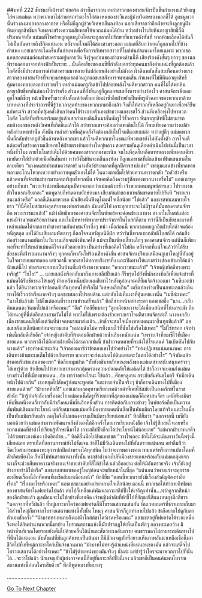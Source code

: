 ##บทที่ 222 ชัยชนะที่เฝ้ารอ!
ฟยอร์ด อ่าวซีดรากอน
เหล่าสาวกของศาสนจักรปีนขึ้นกำแพงแล้วยิงธนูใส่พวกแม่มด ทว่าพวกเขาไม่สามารถทำอะไรโล่ล่องหนของชาวีและผู้ช่วยวิเศษของมอลลี่ได้ ลูกธนูพวกนั้นร่วงลงมาเองกลางอากาศ หรือไม่ก็ถูกผู้ช่วยวิเศษกลืนลงท้อง นอกเสียจากว่าอีกฝ่ายจะยิงลูกธนูฝังหินอาญาสิทธิ์มา จึงพอจะสร้างความเสียหายให้พวกแม่มดได้บ้าง
ทว่าอย่างไรเสียหินอาญาสิทธิ์ก็มีปริมาณจำกัด แม่มดที่โชคร้ายถูกลูกธนูยิงโดนจะถูกลากไปรักษาที่แนวหลังทันที หากห้ามเลือดได้ทันก็ไม่เป็นอันตรายถึงชีวิตแน่นอน หลังจากโจมตีได้สองสามระลอก แม่มดยี่สิบกว่าคนก็ถูกลากไปที่ข้างกำแพง แอชเชสกระโดดขึ้นสันกำแพงเพื่อจัดการกับพวกสาวกที่โผล่พ้นกำแพงมาโดยเฉพาะ
พวกเธอแอบสอดแนมก่อนทำสงครามอยู่หลายวัน จึงรู้จุดอ่อนของกำแพงด้านนี้ดี เสียงร้องดังสั้นๆ ยาวๆ ของนกพิราบลอยมาจากท้องฟ้าเป็นระยะ...นั่นคือเสียงของเมซีที่กำลังบอกว่าทุกคนมาถึงตำแหน่งที่ถูกต้องแล้ว
โลตัสซึ่งมีประสบการณ์ทำสงครามมาหลายวันปล่อยพลังอย่างไม่ลังเล ผิวดินพลันสั่นสะเทือนอย่างแรง สาวกของศาสนจักรที่จะพุ่งมาหยุดเธอล้วนถูกแอชเชสสังหารจนหมดสิ้น กำแพงที่ไม่มีหินอาญาสิทธิ์คุ้มครองทลายลงอย่างรวดเร็ว เหล่าแม่มดกรูกันเข้าไปปล่อยพลังโจมตีพวกสาวก คนที่ไม่ได้พกหินอาญาสิทธิ์พากันล้มลงไปกว่าครึ่ง ส่วนคนที่ยังยืนอยู่ก็ถูกแอชเชสสังหารอย่างว่องไว
ศาสนจักรเพิ่งเคยถูกโจมตีซึ่งๆ หน้าเป็นครั้งแรกนับตั้งแต่ก่อตั้งมา มิหนำซ้ำอีกฝ่ายยังเป็นศัตรูตัวฉกาจของพวกเขาด้วย บาทหลวงที่ประจำการที่นี่รู้ว่าเวลาสุดท้ายของพวกเขามาถึงแล้ว จึงสั่งให้สาวกที่เหลืออยู่กินยาเพื่อพลีชีพแก่พระเจ้า สาวกที่คลุ้มคลั่งสิบกว่าคนใช้ร่างกายตัวเองเข้าขวางแอชเชสไว้ ส่วนที่เหลือพุ่งไปหาพวกโลตัส
โลตัสที่เตรียมพร้อมอยู่แล้วเสกกำแพงดินขึ้นมากั้นศัตรูไว้ชั่วคราว หินอาญาสิทธิ์ไม่สามารถลบล้างผลของพลังวิเศษที่เกิดขึ้นแล้วได้ กว่าพวกเขาจะอ้อมกำแพงดินไปได้ ก็พบเพียงความว่างเปล่าหลังกำแพงเท่านั้น
ดังนั้น เหล่าสาวกที่คลุ้มคลั่งจึงต้องกลับไปโจมตีแอชเชสต่อ ทว่าอยู่ดีๆ แม่มดพวกนั้นก็กลับปรากฏตัวขึ้นด้านหลังพวกเขา แล้วโจมตีพวกเขาในขณะที่พวกเขายังไม่ทันตั้งตัว การโจมตีแต่ละครั้งสร้างความเสียหายให้ฝ่ายตรงข้ามอย่างใหญ่หลวง สงครามอันดุเดือดดำเนินไปเช่นนี้เป็นเวลาหนึ่งชั่วโมง ภายในโบสถ์เต็มไปด้วยศพของสาวกกองพะเนิน จนในที่สุดก็เหลือบาทหลวงเพียงคนเดียว
เขายัดยาใส่ปากด้วยมืออันสั่นเทา ทว่ายังไม่ทันจะกลืนลงท้อง ก็ถูกแอชเชสที่เดินเข้ามาฟันแขนขาดในดาบเดียว
“นางคนสกปรกสมควรตาย! นางสัตว์ประหลาดที่ถูกปีศาจสาปแช่ง!” เขากุมแขนข้างที่ขาดหายพลางตะโกนโหวกเหวกอย่างควบคุมตัวเองไม่ได้ ในดวงตาเต็มไปด้วยความหวาดกลัว
“กลัวข้าหรือ แล้วตอนที่เจ้าเข่นฆ่าทรมานคนบริสุทธิ์พวกนั้น เจ้าเคยคิดถึงความรู้สึกของพวกนางหรือไม่” แอชเชสพูดอย่างเย็นชา “พวกเจ้าน่ะเหมือนสมุนปีศาจมากกว่าแม่มดด้วยซ้ำ เจ้าพวกเดนมนุษย์สารเลว ไปรายงานตัวในนรกเสียเถอะ” พอพูดจบก็ฟาดดาบยักษ์ลงมา เสียงก่นด่าของเขาพลันขาดหายไปทันที
“พวกเราชนะแล้วหรือ” มอลลี่เดินมาหาเธอ น้ำเสียงนั้นฟังดูไม่แน่ใจเล็กน้อย
“ใช่แล้ว” แอชเชสพ่นลมหายใจยาว “ที่นี่คือโบสถ์แห่งสุดท้ายของฟยอร์ดแล้ว นับแต่นี้ไป เกาะทุกเกาะจะไม่มีฐานที่มั่นของศาสนจักรอีก พวกเราชนะแล้ว!”
แม้ว่าอิทธิพลของศาสนจักรในฟยอร์ดจะค่อนข้างเบาบาง สาวกในโบสถ์แต่ละแห่งมีจำนวนแค่ร้อยกว่าคน และไม่มีทหารพิพากษาประจำการในโบสถ์ก็ตาม ทว่านี่ก็เป็นชัยชนะแรกที่เหล่าแม่มดได้จากการทำสงครามกับศาสนจักรซึ่งๆ หน้า เมื่อก่อนนี้ พวกเธอเคยถูกอีกฝ่ายไล่ล่าจนต้องหนีอุตลุต แค่ได้ยินเสียงลมพัดเบาๆ ก็ตกใจจนขวัญหนีดีฝ่อ ทว่าวันนี้พวกเธอกลับตีโบสถ์ได้ ถล่มสิ่งก่อสร้างขนาดมหึมาในวันวานเสียจนพังพินาศได้ แม้จะเป็นเพียงเสี้ยวเล็กๆ ของศาสนจักร แต่นั่นก็เพียงพอที่จะทำให้เหล่าแม่มดดีใจจนตัวลอยแล้ว
เป็นอย่างที่เธอคิดไว้ไม่ผิด หลังจากที่แน่ใจแล้วว่าได้รับชัยชนะที่เฝ้ารอมานานจริงๆ ทุกคนก็พากันโห่ร้องเสียงดังลั่น ศาสนจักรเปรียบเสมือนภูเขาใหญ่ที่ทับอยู่ในใจพวกเธอมาตลอด แต่เวลานี้ พวกเธอได้ทลายเชิงเขาทิ้ง และเปิดทางให้แสงสว่างส่องเข้ามาได้แล้ว นับแต่นี้ไป ฟยอร์ดจะกลายเป็นบ้านที่แท้จริงของพวกเธอ
“พวกเราชนะแล้ว!”
“เจ้าหญิงทิลลีทรงพระเจริญ!”
“ไชโย!”
...
แอชเชสนั่งเรือกลับมาถึงเกาะสลีปปิ้งแล้ว ก็รีบรุดไปยังที่พักของทิลลีเพื่อแจ้งข่าวที่แม่มดได้รับชัยชนะให้เธอรู้ ฝ่ายหลังเหน็บปอยผมสีเทาไว้หลังหูก่อนจะคลี่ยิ้มเจิดจ้าออกมา “เมซีบอกข้าแล้ว ได้ยินว่าพวกเจ้าปลอดภัยกันทุกคนใช่หรือไม่ วิเศษเหลือเกิน”
เมซีแปลงร่างเป็นนกทะเลแล้วเดินทางได้เร็วกว่าเรือมากจริงๆ แอชเชสมองไปรอบด้าน แต่กลับไม่เห็นเงาที่คุ้นเคยเงานั้น “เมซีล่ะเพคะ”
“นางไปแล้วล่ะ ไปตั้งแต่ตอนที่รายงานข่าวเสร็จแล้ว” ทิลลีส่ายหน้าอย่างระอา
แอชเชสอึ้ง “นาง...กลับดินแดนตะวันตกไปแล้วหรือเพคะ”
“อืม” ทิลลียิ้มบางๆ “ดูเหมือนนางจะได้เพื่อนสนิทที่โน่นกระมัง ถึงได้ทนอยู่ที่นี่ต่ออีกสองสามวันไม่ได้ หากไม่ใช่เพราะต้องช่วยพวกเราโจมตีศาสนจักรล่ะก็ นางคงกลับเมืองชายแดนไปตั้งแต่วันที่นำจดหมายมาส่งแล้ว...ข้าชักจะสนใจเมืองชายแดนมากขึ้นทุกทีแล้วสิ”
แอชเชสลังเลเล็กน้อยก่อนจะถามเธอ “หม่อมฉันไม่ควรทิ้งนางไว้ที่นั่นใช่หรือไม่เพคะ”
“ไม่ใช่หรอก เจ้าทำเช่นนี้กลับดีเสียอีก” เจ้าหญิงลำดับที่ห้าตอบอีกฝ่ายด้วยน้ำเสียงหนักแน่น “เพราะเจ้าทิ้งเมซีไว้ที่เมืองชายแดน พวกเราถึงได้ติดต่อฝ่ายนั้นได้สะดวกเช่นนี้ ข้าฝากจดหมายที่จะส่งให้โรแลนด์ วิมเบิลดันไปกับนางแล้ว” เธอทำหน้าทะเล้น “เจ้าลองเดาซิว่าข้าตอบเขาไปว่าอย่างไร”
“ทรงปฏิเสธแน่นอนเพคะ การเดินทางข้ามทะเลเต็มไปด้วยอันตราย พวกเราจะส่งแม่มดไปดินแดนตะวันตกได้อย่างไร”
“เจ้าผิดแล้ว ข้าตอบรับข้อเสนอของเขา” ทิลลียกมุมปาก “ทั้งยังอธิบายลักษณะพลังของแม่มดสายสนับสนุนคร่าวๆ ให้เขารู้ด้วย ข้าเขียนไปว่าหากเขาสามารถคุ้มครองความปลอดภัยให้แม่มดได้ ข้าก็อาจจะยอมส่งแม่มดบางส่วนไปที่เมืองชายแดน...อ้อ เขาว่าอย่างไรนะ ใช่แล้ว...ศึกษาดูงาน กระชับสัมพันธไมตรี จับมือเดินหน้าไปด้วยกัน” เธอหยุดไปสักครู่ก่อนจะพูดต่อ “และหากจำเป็นจริงๆ ข้าก็อาจเดินทางไปที่เมืองชายแดนด้วย”
“ฝ่าบาททิลลี!” แอชเชสเผลออุทานเรียกเธอด้วยคำที่เคยใช้สมัยเป็นองครักษ์ในราชสำนัก
“ข้ารู้ว่าเจ้ากังวลเรื่องอะไร แต่ตอนนี้ศัตรูที่ร้ายกาจที่สุดของแม่มดก็คือศาสนจักร แค่มีพันธมิตรเพิ่มขึ้นหนึ่งคนก็เท่ากับมีกำลังคนเพิ่มขึ้นอีกหนึ่งส่วน การติดต่อกับเกาะต่างๆ ในฟยอร์ดถือเป็นความสัมพันธ์เชิงผลประโยชน์ แต่กับสมาคมแม่มดที่เมืองชายแดนนั้นถือเป็นพันธมิตรโดยแท้จริง และในเมื่อเป็นพันธมิตรกันแล้ว เหตุใดจึงไม่แสดงความเป็นมิตรเสียหน่อยเล่า” ทิลลียิ้มว่า “นอกจากนี้ เมซียังบอกด้วยว่า แม่มดสามารถพัฒนาพลังตัวเองได้อีกครั้งโดยการเรียนหนังสือ เจ้าไม่รู้สึกสนใจเลยหรือ หากแม่มดที่ข้าส่งไปเรียนรู้ทักษะนี้มาได้ เกาะสลีปปิ้งก็จะได้ประโยชน์ไม่น้อยเลย”
“แต่หากฝ่าบาทเสด็จไปด้วยพระองค์เอง เกิดอีกฝ่าย...”
ทิลลียื่นมือไปขัดแอชเชส “วางใจเถอะ ข้าไม่ได้จะเดินทางวันนี้พรุ่งนี้เสียหน่อย ตราบใดที่สถานการณ์ยังไม่ชัดเจน ข้าก็ไม่มีวันเดินทางไปที่อันตรายแน่นอน อย่าลืมสิว่าซิลเวียสามารถมองทะลุการปกปิดอำพรางได้ทุกชนิด ไม่ว่าจะภาพลวงของเวทมนตร์หรือการแปลงโฉมที่ล้ำเลิศเพียงใด ก็หนีไม่พ้นสายตานางทั้งนั้น หากข้าส่งนางไปที่เมืองชายแดนพร้อมกับแม่มดกลุ่มแรก นางก็จะช่วยสืบหาความจริงของเจ้าชายลำดับที่สี่ให้ข้าได้ แล้วอีกอย่าง ต่อให้มีอันตรายจริง เจ้าก็ยังอยู่ข้างกายข้ามิใช่หรือ”
แอชเชสสบตาเธอครู่ใหญ่ก่อนจะพยักหน้าในที่สุด
“แน่นอนว่าพวกเราจะคุยรายละเอียดเรื่องนี้อีกทีตอนที่เมซีกลับมาเดือนหน้า” ทิลลียิ้ม “ตอนนี้พวกเรายังมีเรื่องสำคัญต้องทำอีกเรื่อง”
“เรื่องอะไรหรือเพคะ” แอชเชสถามอย่างประหลาดใจเล็กน้อย ตอนนี้ พวกเธอได้ทำลายอิทธิพลของศาสนจักรในฟยอร์ดไปแล้ว ต่อไปก็เหลือแค่พัฒนาเกาะสลีปปิ้งให้เจริญเท่านั้น...ทว่าดูจากสีหน้าของอีกฝ่ายแล้ว ดูเหมือนจะไม่ใช่อย่างที่เธอคิด
เจ้าหญิงลำดับที่ห้าชี้ไปที่อัญมณีสีแดงบนถุงมือสีขาว “นอกจากที่ทวีปแล้ว ที่หมู่เกาะชาโดว์ของฟยอร์ดก็มีโบราณสถานเช่นกัน หินเวทมนตร์ที่ชาวเกาะเก็บมาได้ส่วนใหญ่ก็มาจากโบราณสถานแห่งนี้ทั้งนั้น ไหนๆ ศาสนจักรก็ถูกทำลายไปแล้ว ข้าก็อยากไปดูกับตาตัวเองสักครั้ง”
“ฝ่าบาททรงหมายถึงแม่น้ำโกสต์ชาโดว์เรดหรือเพคะ” แอชเชสอยู่ที่ฟยอร์ดได้ระยะหนึ่ง จึงพอได้ยินตำนานพวกนี้มาบ้าง โบราณสถานแห่งนี้มักปรากฏให้เห็นเป็นพักๆ กลางทะเลกว้าง มิหนำซ้ำบริเวณโดยรอบยังเต็มไปด้วยคลื่นใต้น้ำและสัตว์ทะเลอันตราย คนธรรมดาไม่สามารถเดินทางไปที่นั่นได้แน่นอน นับตั้งแต่ที่มันถูกค้นพบเป็นต้นมา ก็มีนักผจญภัยที่อยากเห็นภาพอันน่าเหลือเชื่อนี้เอาชีวิตไปทิ้งที่หมู่เกาะชาโดว์เป็นจำนวนมาก “ฝ่าบาทไม่ทรงรู้ตำแหน่งที่แน่นอนของมัน แล้วจะเสด็จไปโบราณสถานได้อย่างไรเพคะ”
“ข้าไม่รู้ตำแหน่งของมันจริงๆ นั่นล่ะ แต่ข้ารู้ว่าใครจะพาพวกเราไปที่นั่นได้...จะว่าไปแล้ว นักผจญภัยผู้เก่งกาจคนนี้ก็อยู่ที่เกาะสลีปปิ้งนี่เอง แล้วเขาก็เป็นคนค้นพบโบราณสถานแห่งนี้ก่อนใครเสียด้วย” ทิลลีพูดพลางยิ้มบางๆ


........................................




[Go To Next Chapter]( ./135.md)